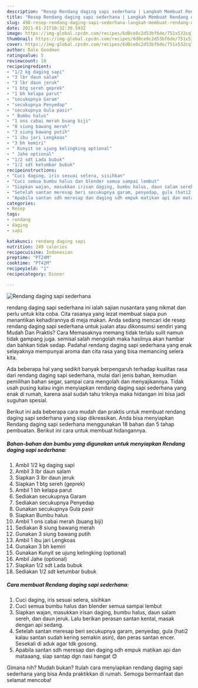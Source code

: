 ```yaml
---
description: "Resep Rendang daging sapi sederhana | Langkah Membuat Rendang daging sapi sederhana Yang Bikin Ngiler"
title: "Resep Rendang daging sapi sederhana | Langkah Membuat Rendang daging sapi sederhana Yang Bikin Ngiler"
slug: 498-resep-rendang-daging-sapi-sederhana-langkah-membuat-rendang-daging-sapi-sederhana-yang-bikin-ngiler
date: 2021-01-21T10:32:39.593Z
image: https://img-global.cpcdn.com/recipes/6d0ce8c2d53bf6de/751x532cq70/rendang-daging-sapi-sederhana-foto-resep-utama.jpg
thumbnail: https://img-global.cpcdn.com/recipes/6d0ce8c2d53bf6de/751x532cq70/rendang-daging-sapi-sederhana-foto-resep-utama.jpg
cover: https://img-global.cpcdn.com/recipes/6d0ce8c2d53bf6de/751x532cq70/rendang-daging-sapi-sederhana-foto-resep-utama.jpg
author: Dale Goodman
ratingvalue: 5
reviewcount: 10
recipeingredient:
- "1/2 kg daging sapi"
- "3 lbr daun salam"
- "3 lbr daun jeruk"
- "1 btg sereh geprek"
- "1 bh kelapa parut"
- "secukupnya Garam"
- "secukupnya Penyedap"
- "secukupnya Gula pasir"
- " Bumbu halus"
- "1 ons cabai merah buang biji"
- "8 siung bawang merah"
- "3 siung bawang putih"
- "1 ibu jari Lengkoas"
- "3 bh kemiri"
- " Kunyit se ujung kelingking optional"
- " Jahe optional"
- "1/2 sdt Lada bubuk"
- "1/2 sdt ketumbar bubuk"
recipeinstructions:
- "Cuci daging, iris sesuai selera, sisihkan"
- "Cuci semua bumbu halus dan blender semua sampai lembut"
- "Siapkan wajan, masukkan irisan daging, bumbu halus, daun salam sereh, dan daun jeruk. Lalu berikan perasan santan kental, masak dengan api sedang."
- "Setelah santan meresap beri secukupnya garam, penyedap, gula (hati2 kalau santan sudah kering semakin asin), dan peras santan encer. Sesekali di aduk agar tdk gosong."
- "Apabila santan sdh meresap dan daging sdh empuk matikan api dan mataaang, siap santap dgn nasi hangat 😊"
categories:
- Resep
tags:
- rendang
- daging
- sapi

katakunci: rendang daging sapi 
nutrition: 249 calories
recipecuisine: Indonesian
preptime: "PT24M"
cooktime: "PT42M"
recipeyield: "1"
recipecategory: Dinner

---
```



![Rendang daging sapi sederhana](https://img-global.cpcdn.com/recipes/6d0ce8c2d53bf6de/751x532cq70/rendang-daging-sapi-sederhana-foto-resep-utama.jpg)


rendang daging sapi sederhana ini ialah sajian nusantara yang nikmat dan perlu untuk kita coba. Cita rasanya yang lezat membuat siapa pun menantikan kehadirannya di meja makan.
Anda sedang mencari ide resep rendang daging sapi sederhana untuk jualan atau dikonsumsi sendiri yang Mudah Dan Praktis? Cara Memasaknya memang tidak terlalu sulit namun tidak gampang juga. semisal salah mengolah maka hasilnya akan hambar dan bahkan tidak sedap. Padahal rendang daging sapi sederhana yang enak selayaknya mempunyai aroma dan cita rasa yang bisa memancing selera kita.

Ada beberapa hal yang sedikit banyak berpengaruh terhadap kualitas rasa dari rendang daging sapi sederhana, mulai dari jenis bahan, kemudian pemilihan bahan segar, sampai cara mengolah dan menyajikannya. Tidak usah pusing kalau ingin menyiapkan rendang daging sapi sederhana yang enak di rumah, karena asal sudah tahu triknya maka hidangan ini bisa jadi suguhan spesial.




Berikut ini ada beberapa cara mudah dan praktis untuk membuat rendang daging sapi sederhana yang siap dikreasikan. Anda bisa menyiapkan Rendang daging sapi sederhana menggunakan 18 bahan dan 5 tahap pembuatan. Berikut ini cara untuk membuat hidangannya.

<!--inarticleads1-->

##### Bahan-bahan dan bumbu yang digunakan untuk menyiapkan Rendang daging sapi sederhana:

1. Ambil 1/2 kg daging sapi
1. Ambil 3 lbr daun salam
1. Siapkan 3 lbr daun jeruk
1. Siapkan 1 btg sereh (geprek)
1. Ambil 1 bh kelapa parut
1. Sediakan secukupnya Garam
1. Sediakan secukupnya Penyedap
1. Gunakan secukupnya Gula pasir
1. Siapkan  Bumbu halus
1. Ambil 1 ons cabai merah (buang biji)
1. Sediakan 8 siung bawang merah
1. Gunakan 3 siung bawang putih
1. Ambil 1 ibu jari Lengkoas
1. Gunakan 3 bh kemiri
1. Gunakan  Kunyit se ujung kelingking (optional)
1. Ambil  Jahe (optional)
1. Siapkan 1/2 sdt Lada bubuk
1. Sediakan 1/2 sdt ketumbar bubuk




<!--inarticleads2-->

##### Cara membuat Rendang daging sapi sederhana:

1. Cuci daging, iris sesuai selera, sisihkan
1. Cuci semua bumbu halus dan blender semua sampai lembut
1. Siapkan wajan, masukkan irisan daging, bumbu halus, daun salam sereh, dan daun jeruk. Lalu berikan perasan santan kental, masak dengan api sedang.
1. Setelah santan meresap beri secukupnya garam, penyedap, gula (hati2 kalau santan sudah kering semakin asin), dan peras santan encer. Sesekali di aduk agar tdk gosong.
1. Apabila santan sdh meresap dan daging sdh empuk matikan api dan mataaang, siap santap dgn nasi hangat 😊




Gimana nih? Mudah bukan? Itulah cara menyiapkan rendang daging sapi sederhana yang bisa Anda praktikkan di rumah. Semoga bermanfaat dan selamat mencoba!
